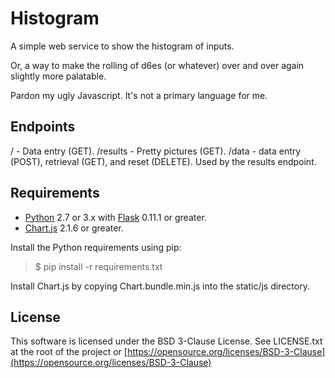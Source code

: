 Histogram
=========
A simple web service to show the histogram of inputs. 

Or, a way to make the rolling of d6es (or whatever) over and over again slightly 
more palatable.

Pardon my ugly Javascript. It's not a primary language for me.

Endpoints
---------
/ - Data entry (GET).
/results - Pretty pictures (GET).
/data - data entry (POST), retrieval (GET), and reset (DELETE). Used by the
results endpoint.

Requirements
------------
* [Python](https://python.org) 2.7 or 3.x with [Flask](http://flask.pocoo.org) 0.11.1 or greater.
* [Chart.js](http://www.chartjs.org) 2.1.6 or greater.

Install the Python requirements using pip:

> $ pip install -r requirements.txt

Install Chart.js by copying Chart.bundle.min.js into the static/js directory.

License
-------
This software is licensed under the BSD 3-Clause License.
See LICENSE.txt at the root of the project or
[https://opensource.org/licenses/BSD-3-Clause](https://opensource.org/licenses/BSD-3-Clause)
